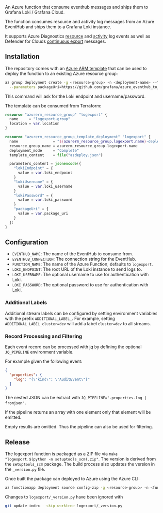 An Azure function that consume eventhub messages and ships them to Grafana Loki / Grafana Cloud. 

The function consumes resource and activity log messages from an Azure EventHub and ships them to a Grafana Loki instance.

It supports Azure Diagnostics
[resource](https://learn.microsoft.com/en-us/azure/azure-monitor/essentials/resource-logs-schema) and
[activity](https://learn.microsoft.com/en-us/azure/azure-monitor/essentials/activity-log-schema) log events as well as
Defender for Clouds [continuous export](https://learn.microsoft.com/en-us/azure/defender-for-cloud/continuous-export)
messages.

## Installation

The repository comes with an [Azure ARM template](https://learn.microsoft.com/en-us/azure/azure-resource-manager/templates/overview)
that can be used to deploy the function to an existing Azure resource group:

```bash
az group deployment create -g <resource-group> -n <deployment-name> --template-file azdeploy.json \
  --parameters packageUri=https://github.com/grafana/azure_eventhub_to_loki/releases/download/<version>/logexport.<version>.zip
```

This command will ask for the Loki endpoint and username/password.

The template can be consumed from Terraform:

```terraform
resource "azurerm_resource_group" "logexport" {
  name     = "logexport-group"
  location = var.location
}

resource "azurerm_resource_group_template_deployment" "logexport" {
  name                = "${azurerm_resource_group.logexport.name}-deploy"
  resource_group_name = azurerm_resource_group.logexport.name
  deployment_mode     = "Complete"
  template_content    = file("azdeploy.json")

  parameters_content = jsonencode({
    "lokiEndpoint" = {
      value = var.loki_endpoint
    }
    "lokiUsername" = {
      value = var.loki_username
    }
    "lokiPassword" = {
      value = var.loki_password
    }
    "packageUri" = {
      value = var.package_uri
    }
  })
}
```

## Configuration

- `EVENTHUB_NAME`: The name of the EventHub to consume from.
- `EVENTHUB_CONNECTION`: The connection string for the EventHub.
- `FUNCTION_NAME`: The name of the Azure Function; defaults to `logexport`.
- `LOKI_ENDPOINT`: The root URL of the Loki instance to send logs to.
- `LOKI_USERNAME`: The optional username to use for authentication with Loki.
- `LOKI_PASSWORD`: The optional password to use for authentication with Loki.

### Additional Labels

Additional stream labels can be configured by setting environment variables with the prefix `ADDITIONAL_LABEL_`. For example,
setting `ADDITIONAL_LABEL_cluster=dev` will add a label `cluster=dev` to all streams.

### Record Processing and Filtering

Each event record can be processed with [jq](https://jqlang.org/manual/) by defining the optional `JQ_PIPELINE` environment variable.

For example given the following event:

```json
{
  "properties": {
    "log": "{\"kind\": \"AuditEvent\"}"
  }
}
```

The nested JSON can be extract with `JQ_PIPELINE=".properties.log | fromjson"`.

If the pipeline returns an array with one element only that element will be emitted.

Empty results are omitted. Thus the pipeline can also be used for filtering.

## Release

The logexport function is packaged as a ZIP file via `make "logexport.$(python -m setuptools_scm).zip"`. The version is
derived from the `setuptools_scm` package. The build process also updates the version in the `_version.py` file.

Once built the package can deployed to Azure using the Azure CLI:

```bash
az functionapp deployment source config-zip -g <resource-group> -n <function-app-name> --src <path-to-zip-file>
```

Changes to `logexport/_version.py` have been ignored with

```bash
git update-index --skip-worktree logexport/_version.py
```
